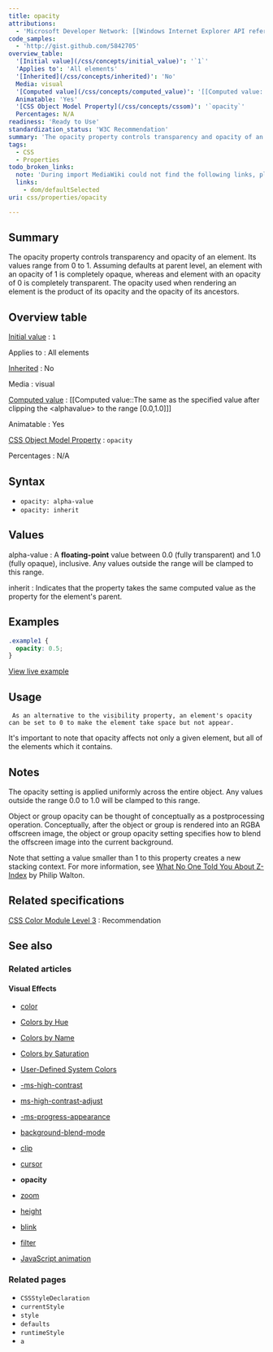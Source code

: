 ```yaml
---
title: opacity
attributions:
  - 'Microsoft Developer Network: [[Windows Internet Explorer API reference](http://msdn.microsoft.com/en-us/library/ie/hh828809%28v=vs.85%29.aspx) Article]'
code_samples:
  - 'http://gist.github.com/5842705'
overview_table:
  '[Initial value](/css/concepts/initial_value)': '`1`'
  'Applies to': 'All elements'
  '[Inherited](/css/concepts/inherited)': 'No'
  Media: visual
  '[Computed value](/css/concepts/computed_value)': '[[Computed value::The same as the specified value after clipping the \<alphavalue\> to the range [0.0,1.0]]]'
  Animatable: 'Yes'
  '[CSS Object Model Property](/css/concepts/cssom)': '`opacity`'
  Percentages: N/A
readiness: 'Ready to Use'
standardization_status: 'W3C Recommendation'
summary: 'The opacity property controls transparency and opacity of an element. Its values range from 0 to 1. Assuming defaults at parent level, an element with an opacity of 1 is completely opaque, whereas and element with an opacity of 0 is completely transparent. The opacity used when rendering an element is the product of its opacity and the opacity of its ancestors.'
tags:
  - CSS
  - Properties
todo_broken_links:
  note: 'During import MediaWiki could not find the following links, please fix and adjust this list.'
  links:
    - dom/defaultSelected
uri: css/properties/opacity

---
```

## Summary

The opacity property controls transparency and opacity of an element. Its values range from 0 to 1. Assuming defaults at parent level, an element with an opacity of 1 is completely opaque, whereas and element with an opacity of 0 is completely transparent. The opacity used when rendering an element is the product of its opacity and the opacity of its ancestors.

## Overview table

[Initial value](/css/concepts/initial_value)
:   `1`

Applies to
:   All elements

[Inherited](/css/concepts/inherited)
:   No

Media
:   visual

[Computed value](/css/concepts/computed_value)
:   [[Computed value::The same as the specified value after clipping the \<alphavalue\> to the range [0.0,1.0]]]

Animatable
:   Yes

[CSS Object Model Property](/css/concepts/cssom)
:   `opacity`

Percentages
:   N/A

## Syntax

-   `opacity: alpha-value`
-   `opacity: inherit`

## Values

alpha-value
:   A **floating-point** value between 0.0 (fully transparent) and 1.0 (fully opaque), inclusive. Any values outside the range will be clamped to this range.

inherit
:   Indicates that the property takes the same computed value as the property for the element's parent.

## Examples

``` css
.example1 {
  opacity: 0.5;
}
```

[View live example](http://code.webplatform.org/gist/5842705)

## Usage

     As an alternative to the visibility property, an element's opacity can be set to 0 to make the element take space but not appear.

It's important to note that opacity affects not only a given element, but all of the elements which it contains.

## Notes

The opacity setting is applied uniformly across the entire object. Any values outside the range 0.0 to 1.0 will be clamped to this range.

Object or group opacity can be thought of conceptually as a postprocessing operation. Conceptually, after the object or group is rendered into an RGBA offscreen image, the object or group opacity setting specifies how to blend the offscreen image into the current background.

Note that setting a value smaller than 1 to this property creates a new stacking context. For more information, see [What No One Told You About Z-Index](http://philipwalton.com/articles/what-no-one-told-you-about-z-index/) by Philip Walton.

## Related specifications

[CSS Color Module Level 3](http://www.w3.org/TR/css3-color/)
:   Recommendation

## See also

### Related articles

#### Visual Effects

-   [color](/css/color)

-   [Colors by Hue](/css/color/colors_by_hue)

-   [Colors by Name](/css/color/colors_by_name)

-   [Colors by Saturation](/css/color/colors_by_saturation)

-   [User-Defined System Colors](/css/color/user-defined_system_colors)

-   [-ms-high-contrast](/css/high_contrast_mode/properties/-ms-high-contrast)

-   [ms-high-contrast-adjust](/css/high_contrast_modeapis/properties/ms-high-contrast-adjust)

-   [-ms-progress-appearance](/css/properties/-ms-progress-appearance)

-   [background-blend-mode](/css/properties/background-blend-mode)

-   [clip](/css/properties/clip)

-   [cursor](/css/properties/cursor)

-   **opacity**

-   [zoom](/css/properties/zoom)

-   [height](/html/attributes/height)

-   [blink](/html/elements/blink)

-   [filter](/svg/elements/filter)

-   [JavaScript animation](/tutorials/animation_in_javascript_2)

### Related pages

-   `CSSStyleDeclaration`
-   `currentStyle`
-   `style`
-   `defaults`
-   `runtimeStyle`
-   `a`
